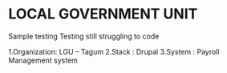 # LOCAL GOVERNMENT UNIT

Sample testing  Testing 
still struggling to code 

1.Organization: LGU – Tagum
2.Stack : Drupal
3.System : Payroll Management system
